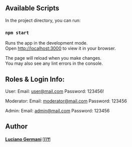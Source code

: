 
## Available Scripts

In the project directory, you can run:

### `npm start`

Runs the app in the development mode.\
Open [http://localhost:3000](http://localhost:3000) to view it in your browser.

The page will reload when you make changes.\
You may also see any lint errors in the console.




## Roles & Login Info:

User: 
Email: user@mail.com 
Password: 123456!

Moderator: 
Email: moderator@mail.com 
Password: 123456

Admin: 
Email: admin@mail.com 
Password: 123456


## Author 	

#### [Luciano Germani](https://github.com/Germanilu) :it: